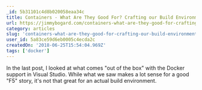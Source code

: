 ```yaml
---
_id: 5b31101c4d8b020058eaa34c
title: Containers - What Are They Good For? Crafting our Build Environments
url: https://jimmybogard.com/containers-what-are-they-good-for-crafting-our-build-environments/
category: articles
slug: 'containers-what-are-they-good-for-crafting-our-build-environments'
user_id: 5a83ce59d6eb0005c4ecda2c
createdOn: '2018-06-25T15:54:04.969Z'
tags: ['docker']
---
```


In the last post, I looked at what comes "out of the box" with the Docker support in Visual Studio. While what we saw makes a lot sense for a good "F5" story, it's not that great for an actual build environment.


